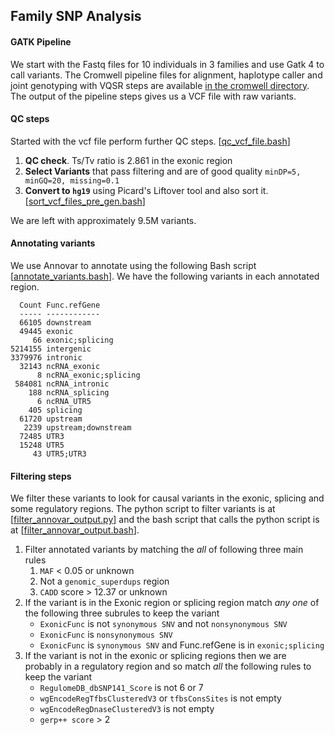 ## Family SNP Analysis 

#### GATK Pipeline
We start with the Fastq files for 10 individuals in 3 families and use Gatk 4
to call variants. The Cromwell pipeline files for alignment, haplotype caller
and joint genotyping with VQSR steps are available [in the cromwell
directory](../cromwell/). The output of the pipeline steps gives us a VCF file
with raw variants. 

#### QC steps
Started with the vcf file perform further QC steps. \[[qc\_vcf\_file.bash](../scripts/qc_vcf_file.bash)\]
1. **QC check**. Ts/Tv ratio is 2.861 in the exonic region 
1. **Select Variants** that pass filtering and are of good quality `minDP=5, minGQ=20, missing=0.1` 
1. **Convert to `hg19`** using Picard's Liftover tool and also sort it. \[[sort\_vcf\_files\_pre\_gen.bash](../scripts/sort_vcf_files_pre_gen.bash)\]

We are left with approximately 9.5M variants. 

#### Annotating variants
We use Annovar to annotate using the following Bash script
\[[annotate\_variants.bash](../scripts/annotate_variants.bash)\]. We have the
following variants in each annotated region.

```shell
  Count Func.refGene
  ----- ------------
  66105 downstream 
  49445 exonic 
     66 exonic;splicing 
5214155 intergenic 
3379976 intronic 
  32143 ncRNA_exonic 
      8 ncRNA_exonic;splicing 
 584081 ncRNA_intronic 
    188 ncRNA_splicing 
      6 ncRNA_UTR5 
    405 splicing 
  61720 upstream 
   2239 upstream;downstream 
  72485 UTR3 
  15248 UTR5 
     43 UTR5;UTR3 
```

#### Filtering steps
We filter these variants to look for causal variants in the exonic, splicing
and some regulatory regions. The python script to filter variants is at
\[[filter\_annovar\_output.py](../scripts/filter_annovar_output.py)\] and the
bash script that calls the python script is at
\[[filter\_annovar\_output.bash](../scripts/filter_annovar_output.bash)\]. 

1. Filter annotated variants by matching the *all* of following three main rules     
    1. `MAF` < 0.05 or unknown
    1. Not a `genomic_superdups` region
    1. `CADD` score > 12.37 or unknown
1. If the variant is in the Exonic region or splicing region match *any one* of
   the following three subrules to keep the variant 
    * `ExonicFunc` is not `synonymous SNV` and not `nonsynonymous SNV`
    * `ExonicFunc` is `nonsynonymous SNV`
    * `ExonicFunc` is `synonymous SNV` and Func.refGene is in `exonic;splicing`
1. If the variant is not in the exonic or splicing regions then we are probably
   in a regulatory region and so match *all* the following rules to keep the variant
    * `RegulomeDB_dbSNP141_Score` is not 6 or 7
    * `wgEncodeRegTfbsClusteredV3` or `tfbsConsSites` is not empty
    * `wgEncodeRegDnaseClusteredV3` is not empty
    * `gerp++ score` > 2


